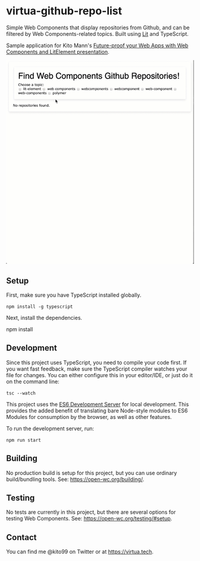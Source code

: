 # virtua-github-repo-list

Simple Web Components that display repositories from Github, and can be filtered by Web Components-related topics. 
Built using [Lit](https://lit.dev/) and TypeScript.

Sample application for Kito Mann's [Future-proof your Web Apps with Web Components and LitElement presentation](https://kitomann.com/#/sessions/14/future-proof-your-web-apps-with-web-components-and-litelement).

![Demo](/demo.gif?raw=true "Github Repo Lister")

## Setup

First, make sure you have TypeScript installed globally.

```
npm install -g typescript
```

Next, install the dependencies.

npm install     

## Development

Since this project uses TypeScript, you need to compile your code first. If you want fast feedback, make sure the TypeScript 
compiler watches your file for changes. You can either configure this in your editor/IDE, or just do it on the command line:

```
tsc --watch
```

This project uses the [ES6 Development Server](https://open-wc.org/developing/es-dev-server.html) for local development. 
This provides the added benefit of translating bare Node-style modules to ES6 Modules for consumption by the browser, 
as well as other features.

To run the development server, run:

```
npm run start
```

## Building

No production build is setup for this project, but you can use ordinary build/bundling tools. See: https://open-wc.org/building/.

## Testing

No tests are currently in this project, but there are several options for testing Web Components. See: https://open-wc.org/testing/#setup.

## Contact

You can find me @kito99 on Twitter or at https://virtua.tech.

